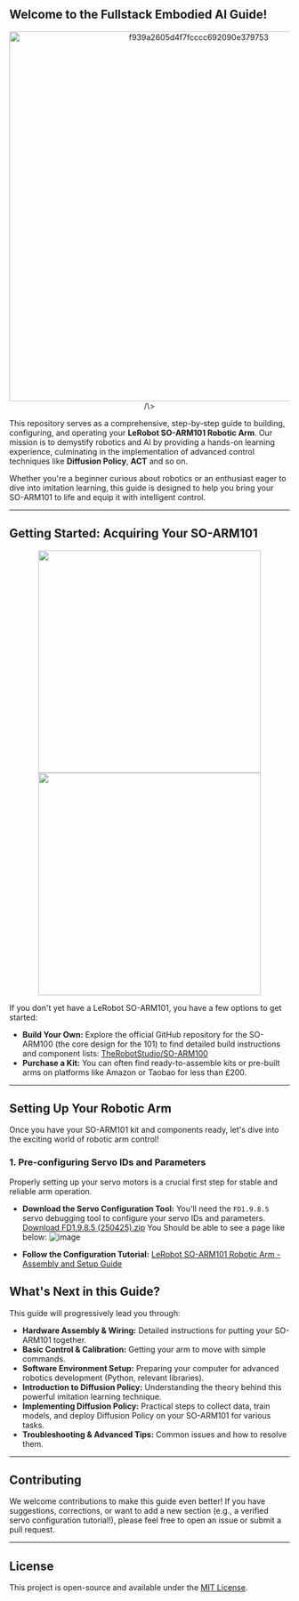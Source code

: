 ## Welcome to the Fullstack Embodied AI Guide\!
<p align="center"\>
<img width="665" alt="f939a2605d4f7fcccc692090e379753" src=<img width="665" alt="f939a2605d4f7fcccc692090e379753" src="https://github.com/user-attachments/assets/6145c4a7-bf46-4650-b57c-e90c18fe220e" /> /\>
</p\>


This repository serves as a comprehensive, step-by-step guide to building, configuring, and operating your **LeRobot SO-ARM101 Robotic Arm**. Our mission is to demystify robotics and AI by providing a hands-on learning experience, culminating in the implementation of advanced control techniques like **Diffusion Policy**, **ACT** and so on.

Whether you're a beginner curious about robotics or an enthusiast eager to dive into imitation learning, this guide is designed to help you bring your SO-ARM101 to life and equip it with intelligent control.

-----

## Getting Started: Acquiring Your SO-ARM101
<p align="center">
  <img src="https://github.com/user-attachments/assets/f6f5992b-b02d-47b0-93b9-468cc09bba3a" width="400px" style="display: inline-block; margin: 0 10px;">
  <img src="https://github.com/user-attachments/assets/06e1a231-ca57-4cd7-82fa-a757346b884e" width="400px" style="display: inline-block; margin: 0 10px;">
</p>

If you don't yet have a LeRobot SO-ARM101, you have a few options to get started:

  * **Build Your Own:** Explore the official GitHub repository for the SO-ARM100 (the core design for the 101) to find detailed build instructions and component lists:
    [TheRobotStudio/SO-ARM100](https://github.com/TheRobotStudio/SO-ARM100)
  * **Purchase a Kit:** You can often find ready-to-assemble kits or pre-built arms on platforms like Amazon or Taobao for less than £200.

-----

## Setting Up Your Robotic Arm

Once you have your SO-ARM101 kit and components ready, let's dive into the exciting world of robotic arm control\!

### 1\. Pre-configuring Servo IDs and Parameters

Properly setting up your servo motors is a crucial first step for stable and reliable arm operation.

  * **Download the Servo Configuration Tool:**
    You'll need the `FD1.9.8.5` servo debugging tool to configure your servo IDs and parameters.
    [Download FD1.9.8.5 (250425).zip](https://gitee.com/ftservo/fddebug/blob/master/FD1.9.8.5\(250425\).zip)
    You Should be able to see a page like below:
    ![image](https://github.com/user-attachments/assets/c2102d50-6846-43e8-a11e-6e051fc7278d)

  * **Follow the Configuration Tutorial:**
    [LeRobot SO-ARM101 Robotic Arm - Assembly and Setup Guide](https://www.youtube.com/watch?v=70GuJf2jbYk)

## What's Next in this Guide?

This guide will progressively lead you through:

  * **Hardware Assembly & Wiring:** Detailed instructions for putting your SO-ARM101 together.
  * **Basic Control & Calibration:** Getting your arm to move with simple commands.
  * **Software Environment Setup:** Preparing your computer for advanced robotics development (Python, relevant libraries).
  * **Introduction to Diffusion Policy:** Understanding the theory behind this powerful imitation learning technique.
  * **Implementing Diffusion Policy:** Practical steps to collect data, train models, and deploy Diffusion Policy on your SO-ARM101 for various tasks.
  * **Troubleshooting & Advanced Tips:** Common issues and how to resolve them.

-----

## Contributing

We welcome contributions to make this guide even better\! If you have suggestions, corrections, or want to add a new section (e.g., a verified servo configuration tutorial\!), please feel free to open an issue or submit a pull request.

-----

## License

This project is open-source and available under the [MIT License](https://www.google.com/search?q=LICENSE).
